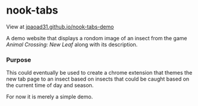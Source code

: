 # nook-tabs

View at [jpaoad31.github.io/nook-tabs-demo](jpaoad31.github.io/nook-tabs-demo)

A demo website that displays a rondom image of an insect from the game _Animal Crossing: New Leaf_ along with its description.

### Purpose

This could eventually be used to create a chrome extension that themes the new tab page to an insect based on insects that could be caught based on the current time of day and season.

For now it is merely a simple demo.
